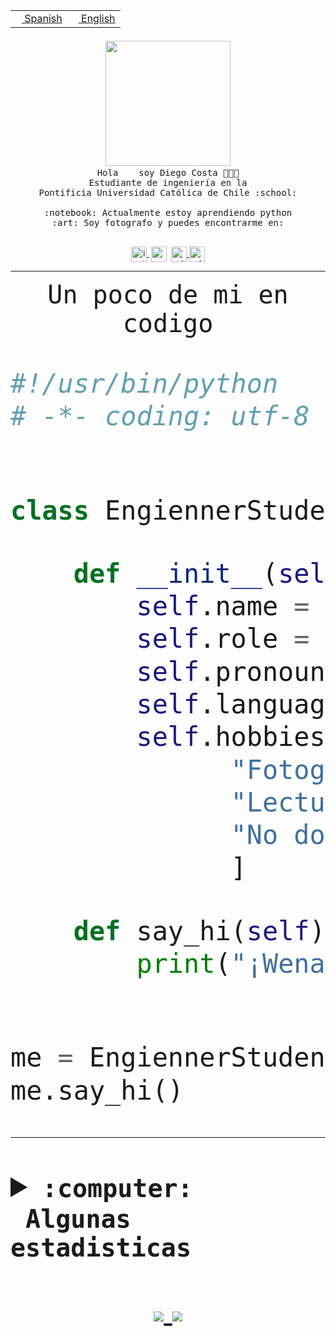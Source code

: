 <table border="0"  align="right">
 <tr><td><a href="README.md"><img src="https://upload.wikimedia.org/wikipedia/commons/thumb/8/89/Bandera_de_Espa%C3%B1a.svg/1200px-Bandera_de_Espa%C3%B1a.svg.png" height="10"> Spanish</a></td>
 <td><a href="README.en.md"><img src="https://upload.wikimedia.org/wikipedia/commons/a/a4/Flag_of_the_United_States.svg" height="10"> English</a></td></tr>
</table><br><br><br>


<p align="center">
  <img src="https://github.com/diegocostares/diegocostares/blob/main/Images/aaa2.gif?raw=true" width="200px">
  <br><samp>
    Hola <img src="https://media.giphy.com/media/hvRJCLFzcasrR4ia7z/giphy.gif" width="16px"> soy Diego Costa 👨🏻‍💻<br>
    Estudiante de ingeniería en la <br>
    Pontificia Universidad Católica de Chile :school:<br>
  <br>
    :notebook: Actualmente estoy aprendiendo python <br>
    :art: Soy fotografo y puedes encontrarme en: <br>
  <br></samp>
  
</p>

<p align="center">
   <a href="https://instagram.com/diegocosta_no" target="blank">
    <img 
    align="center" src="https://cdn.jsdelivr.net/npm/simple-icons@3.0.1/icons/instagram.svg" alt="instagram" height="25px" width="25px" />
  </a>
  <a style="border: 3px solid; color: white;"href="https://t.me/diegocosta_no" target="blank">
  <img
  align="center" alt="Telegram" width="25px" src="https://icons-for-free.com/iconfiles/png/512/Telegram-1324888767380505522.png" />
</a>
<a href="https://api.whatsapp.com/send?phone=56971897835&text=Hola!" target="blank">
  <img
  align="center" alt="wtsp" width="25px" src="https://img.icons8.com/pastel-glyph/2x/whatsapp--v2.png" />
</a>
<a href="https://www.linkedin.com/in/diego-costa-786249213/" target="blank">
  <img
  align="center" alt="wtsp" width="25px" src="https://img.icons8.com/metro/452/linkedin.png" />
</a>

  </a>
</p>

---


<p align="center"><font size="25"><samp>Un poco de mi en codigo</samp></front></p>


```python
#!/usr/bin/python
# -*- coding: utf-8 -*-


class EngiennerStudent:

    def __init__(self):
        self.name = "Diego Costa"
        self.role = "Estudiante"
        self.pronouns = "he/him"
        self.language_spoken = ["es_CL", "en_US"]
        self.hobbies = [
              "Fotografia",
              "Lectura",
              "No dormir",
              ]

    def say_hi(self):
        print("¡Wena mundo!")


me = EngiennerStudent()
me.say_hi()
```
---
<details>
  <summary><b><samp>:computer: &nbsp;Algunas estadisticas</samp></b></summary>
  <br/></p>

<!--START_SECTION:waka-->
![Code Time](http://img.shields.io/badge/Code%20Time-228%20hrs%2043%20mins-blue)

**Soy nocturno 🦉** 

```text
🌞 Mañana     0 commits      ░░░░░░░░░░░░░░░░░░░░░░░░░   0.0% 
🌆 Día        73 commits     █████████░░░░░░░░░░░░░░░░   35.96% 
🌃 Tarde      60 commits     ███████░░░░░░░░░░░░░░░░░░   29.56% 
🌙 Noche      70 commits     ████████░░░░░░░░░░░░░░░░░   34.48%

```
📅 **Soy más productivo los Miércoles** 

```text
Lunes        2 commits      ░░░░░░░░░░░░░░░░░░░░░░░░░   0.99% 
Martes       4 commits      ░░░░░░░░░░░░░░░░░░░░░░░░░   1.97% 
Miércoles    89 commits     ███████████░░░░░░░░░░░░░░   43.84% 
Jueves       18 commits     ██░░░░░░░░░░░░░░░░░░░░░░░   8.87% 
Viernes      3 commits      ░░░░░░░░░░░░░░░░░░░░░░░░░   1.48% 
Sábado       60 commits     ███████░░░░░░░░░░░░░░░░░░   29.56% 
Domingo      27 commits     ███░░░░░░░░░░░░░░░░░░░░░░   13.3%

```


📊 **Esta semana me dediqué a** 

```text
🐱‍💻 Proyectos: 
diegocostares-iic2233-20233 hrs 15 mins      ██████████████████████░░░   91.13% 
AF7                      1 hr 23 mins        █░░░░░░░░░░░░░░░░░░░░░░░░   3.83% 
contenidos               49 mins             ░░░░░░░░░░░░░░░░░░░░░░░░░   2.25% 
T3bird                   17 mins             ░░░░░░░░░░░░░░░░░░░░░░░░░   0.78% 
T3                       12 mins             ░░░░░░░░░░░░░░░░░░░░░░░░░   0.58%

```


 Last Updated on 03/12/2021
<!--END_SECTION:waka-->
  
  

 <p align="center"> <img src="https://github-readme-stats.vercel.app/api?username=diegocostares&show_icons=true&theme=ayu-mirage" alt="abhisheknaiidu" /></p>
 
</details>

<p align=center>
  <a href="https://github.com/diegocostares">
    <img src="https://badges.pufler.dev/visits/diegocostares/diegocostares?style=flat-square&color=black&logo=github">
  </a>
  <a href="https://github.com/diegocostares?tab=repositories">
    <img src="https://badges.pufler.dev/repos/diegocostares?style=flat-square&color=black&logo=github">
  </a>
</p>
